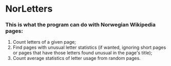 # NorLetters
### This is what the program can do with Norwegian Wikipedia pages:
1. Count letters of a given page;
2. Find pages with unusual letter statistics (if wanted, ignoring short pages or pages that have those letters found unusual in the page's title);
3. Count average statistics of letter usage from random pages.
